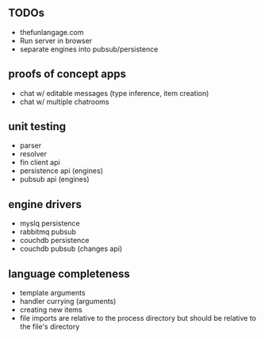 TODOs
-----
- thefunlangage.com
- Run server in browser
- separate engines into pubsub/persistence

proofs of concept apps
----------------------
- chat w/ editable messages (type inference, item creation)
- chat w/ multiple chatrooms

unit testing
------------
- parser
- resolver
- fin client api
- persistence api (engines)
- pubsub api (engines)

engine drivers
--------------
- myslq persistence
- rabbitmq pubsub
- couchdb persistence
- couchdb pubsub (changes api)

language completeness
---------------------
- template arguments
- handler currying (arguments)
- creating new items
- file imports are relative to the process directory but should be relative to the file's directory